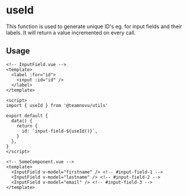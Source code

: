 useId
=================

This function is used to generate unique ID's eg. for input fields and their labels. It will return a value incremented on every call.

## Usage

```vue
<!-- InputField.vue -->
<template>
  <label :for="id">
    <input :id="id" />
  </label>
</template>

<script>
import { useId } from '@teamnovu/utils'

export default {
  data() {
    return {
      id: `input-field-${useId()}`,
    }
  },
}
</script>
```

```vue
<!-- SomeComponent.vue -->
<template>
  <InputField v-model="firstname" /> <!-- #input-field-1 -->
  <InputField v-model="lastname" /> <!-- #input-field-2 -->
  <InputField v-model="email" /> <!-- #input-field-3 -->
</template>
```
